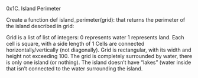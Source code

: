 0x1C. Island Perimeter

Create a function def island_perimeter(grid): that returns the perimeter of the island described in grid:

Grid is a list of list of integers: 0 represents water 1 represents land.
Each cell is square, with a side length of 1 Cells are connected horizontally/vertically (not diagonally).
Grid is rectangular, with its width and height not exceeding 100.
The grid is completely surrounded by water, there is only one island (or nothing).
The island doesn’t have “lakes” (water inside that isn’t connected to the water surrounding the island.